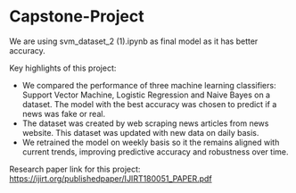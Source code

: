# Capstone-Project
We are using svm_dataset_2 (1).ipynb as final model as it has better accuracy.


Key highlights of this project:
- We compared the performance of three machine learning classifiers: Support Vector Machine, Logistic Regression and Naive Bayes on a dataset. The model with the best accuracy was chosen to predict if a news was fake or real.
- The dataset was created by web scraping news articles from news website. This dataset was updated with new data on daily basis.
- We retrained the model on weekly basis so it the remains aligned with current trends, improving predictive accuracy and robustness over time.


Research paper link for this project: https://ijirt.org/publishedpaper/IJIRT180051_PAPER.pdf


